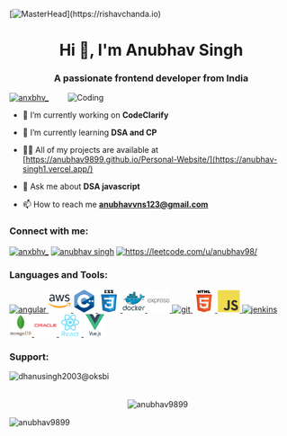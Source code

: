 [![MasterHead](https://1.bp.blogspot.com/-7A4WynwLsM...)](https://rishavchanda.io)
<h1 align="center">Hi 👋, I'm Anubhav Singh</h1>
<h3 align="center">A passionate frontend developer from India</h3>
<image align="right" alt ="Coding" width="400" src= "https://cdn.dribbble.com/users/1162077/screenshots/3848914/programmer.gif"

<p align="left"> <a href="https://twitter.com/anxbhv_" target="blank"><img src="https://img.shields.io/twitter/follow/anxbhv_?logo=twitter&style=for-the-badge" alt="anxbhv_" /></a> </p>

- 🔭 I’m currently working on **CodeClarify**

- 🌱 I’m currently learning **DSA and CP**

- 👨‍💻 All of my projects are available at [https://anubhav9899.github.io/Personal-Website/](https://anubhav-singh1.vercel.app/)

- 💬 Ask me about **DSA javascript**

- 📫 How to reach me **anubhavvns123@gmail.com**

<h3 align="left">Connect with me:</h3>
<p align="left">
<a href="https://twitter.com/anxbhv_" target="blank"><img align="center" src="https://raw.githubusercontent.com/rahuldkjain/github-profile-readme-generator/master/src/images/icons/Social/twitter.svg" alt="anxbhv_" height="30" width="40" /></a>
<a href="https://linkedin.com/in/anubhav singh" target="blank"><img align="center" src="https://raw.githubusercontent.com/rahuldkjain/github-profile-readme-generator/master/src/images/icons/Social/linked-in-alt.svg" alt="anubhav singh" height="30" width="40" /></a>
<a href="https://www.leetcode.com/https://leetcode.com/u/anubhav98/" target="blank"><img align="center" src="https://raw.githubusercontent.com/rahuldkjain/github-profile-readme-generator/master/src/images/icons/Social/leet-code.svg" alt="https://leetcode.com/u/anubhav98/" height="30" width="40" /></a>
</p>

<h3 align="left">Languages and Tools:</h3>
<p align="left"> <a href="https://angular.io" target="_blank" rel="noreferrer"> <img src="https://angular.io/assets/images/logos/angular/angular.svg" alt="angular" width="40" height="40"/> </a> <a href="https://aws.amazon.com" target="_blank" rel="noreferrer"> <img src="https://raw.githubusercontent.com/devicons/devicon/master/icons/amazonwebservices/amazonwebservices-original-wordmark.svg" alt="aws" width="40" height="40"/> </a> <a href="https://www.w3schools.com/cpp/" target="_blank" rel="noreferrer"> <img src="https://raw.githubusercontent.com/devicons/devicon/master/icons/cplusplus/cplusplus-original.svg" alt="cplusplus" width="40" height="40"/> </a> <a href="https://www.w3schools.com/css/" target="_blank" rel="noreferrer"> <img src="https://raw.githubusercontent.com/devicons/devicon/master/icons/css3/css3-original-wordmark.svg" alt="css3" width="40" height="40"/> </a> <a href="https://www.docker.com/" target="_blank" rel="noreferrer"> <img src="https://raw.githubusercontent.com/devicons/devicon/master/icons/docker/docker-original-wordmark.svg" alt="docker" width="40" height="40"/> </a> <a href="https://expressjs.com" target="_blank" rel="noreferrer"> <img src="https://raw.githubusercontent.com/devicons/devicon/master/icons/express/express-original-wordmark.svg" alt="express" width="40" height="40"/> </a> <a href="https://git-scm.com/" target="_blank" rel="noreferrer"> <img src="https://www.vectorlogo.zone/logos/git-scm/git-scm-icon.svg" alt="git" width="40" height="40"/> </a> <a href="https://www.w3.org/html/" target="_blank" rel="noreferrer"> <img src="https://raw.githubusercontent.com/devicons/devicon/master/icons/html5/html5-original-wordmark.svg" alt="html5" width="40" height="40"/> </a> <a href="https://developer.mozilla.org/en-US/docs/Web/JavaScript" target="_blank" rel="noreferrer"> <img src="https://raw.githubusercontent.com/devicons/devicon/master/icons/javascript/javascript-original.svg" alt="javascript" width="40" height="40"/> </a> <a href="https://www.jenkins.io" target="_blank" rel="noreferrer"> <img src="https://www.vectorlogo.zone/logos/jenkins/jenkins-icon.svg" alt="jenkins" width="40" height="40"/> </a> <a href="https://www.mongodb.com/" target="_blank" rel="noreferrer"> <img src="https://raw.githubusercontent.com/devicons/devicon/master/icons/mongodb/mongodb-original-wordmark.svg" alt="mongodb" width="40" height="40"/> </a> <a href="https://www.oracle.com/" target="_blank" rel="noreferrer"> <img src="https://raw.githubusercontent.com/devicons/devicon/master/icons/oracle/oracle-original.svg" alt="oracle" width="40" height="40"/> </a> <a href="https://reactjs.org/" target="_blank" rel="noreferrer"> <img src="https://raw.githubusercontent.com/devicons/devicon/master/icons/react/react-original-wordmark.svg" alt="react" width="40" height="40"/> </a> <a href="https://vuejs.org/" target="_blank" rel="noreferrer"> <img src="https://raw.githubusercontent.com/devicons/devicon/master/icons/vuejs/vuejs-original-wordmark.svg" alt="vuejs" width="40" height="40"/> </a> </p>

<h3 align="left">Support:</h3>
<p><a href="https://www.buymeacoffee.com/dhanusingh2003@oksbi"> <img align="left" src="https://cdn.buymeacoffee.com/buttons/v2/default-yellow.png" height="50" width="210" alt="dhanusingh2003@oksbi" /></a></p><br><br>

<p><img align="center" src="https://github-readme-stats.vercel.app/api/top-langs?username=anubhav9899&show_icons=true&locale=en&layout=compact" alt="anubhav9899" /></p>

<p><img align="center" src="https://github-readme-streak-stats.herokuapp.com/?user=anubhav9899&" alt="anubhav9899" /></p>

